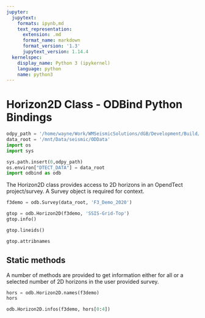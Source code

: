 ```yaml
---
jupyter:
  jupytext:
    formats: ipynb,md
    text_representation:
      extension: .md
      format_name: markdown
      format_version: '1.3'
      jupytext_version: 1.14.4
  kernelspec:
    display_name: Python 3 (ipykernel)
    language: python
    name: python3
---
```


# Horizon2D Class - ODBind Python Bindings

```python
odpy_path = '/home/wayne/Work/WMSeismicSolutions/dGB/Development/Build/bin/od7.0/bin/python'
data_root = '/mnt/Data/seismic/ODData'
import os
import sys
```

```python
sys.path.insert(0,odpy_path)
os.environ["DTECT_DATA"] = data_root
import odbind as odb
```

The Horizon2D class provides access to 2D horizons in an OpendTect project/survey. A Survey object is required for context.

```python
f3demo = odb.Survey(data_root, 'F3_Demo_2020')
```

```python
gtop = odb.Horizon2D(f3demo, 'SSIS-Grid-Top')
gtop.info()
```

```python
gtop.lineids()
```

```python
gtop.attribnames
```

## Static methods
A number of methods are provided to get information either for all or a selected number of 2D horizons in the user provided survey.

```python
hors = odb.Horizon2D.names(f3demo)
hors
```

```python tags=[]
odb.Horizon2D.infos(f3demo, hors[0:4])
```
